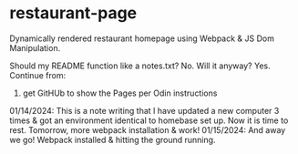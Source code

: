 # restaurant-page
Dynamically rendered restaurant homepage using Webpack &amp; JS Dom Manipulation.

Should my README function like a notes.txt? No. Will it anyway? Yes. Continue from: 
<ol>
<li>    get GitHUb to show the Pages per Odin instructions
</ol>

01/14/2024: This is a note writing that I have updated a new computer 3 times & got an environment identical to homebase set up. Now it is time to rest. Tomorrow, more webpack installation & work!
01/15/2024: And away we go! Webpack installed & hitting the ground running.